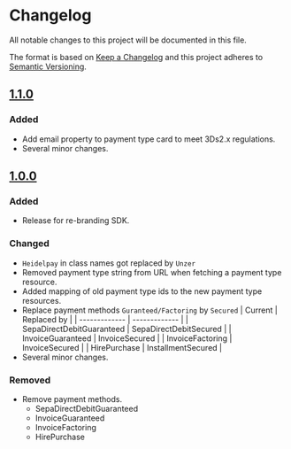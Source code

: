 # Changelog
All notable changes to this project will be documented in this file.

The format is based on [Keep a Changelog](http://keepachangelog.com/en/1.0.0/) and this project adheres to [Semantic Versioning](http://semver.org/spec/v2.0.0.html).


## [1.1.0](https://github.com/unzerdev/nodejs-sdk/compare/06f708142870f956d4f6ba23a55e244285f69bd9..develop)
### Added
* Add email property to payment type card to meet 3Ds2.x regulations.
* Several minor changes.

## [1.0.0](https://github.com/unzerdev/nodejs-sdk/compare/6e0de48882482e428500bad68c812a504104e283..develop)

### Added
* Release for re-branding SDK.

### Changed
* `Heidelpay` in class names got replaced by `Unzer`
* Removed payment type string from URL when fetching a payment type resource.
* Added mapping of old payment type ids to the new payment type resources.
* Replace payment methods `Guranteed/Factoring` by `Secured`
  | Current   | Replaced by |
  | ------------- | ------------- |
  | SepaDirectDebitGuaranteed  | SepaDirectDebitSecured  |
  | InvoiceGuaranteed  | InvoiceSecured  |
  | InvoiceFactoring  | InvoiceSecured  |
  | HirePurchase  | InstallmentSecured  |
* Several minor changes.


### Removed
* Remove payment methods.
  * SepaDirectDebitGuaranteed
  * InvoiceGuaranteed
  * InvoiceFactoring
  * HirePurchase  
